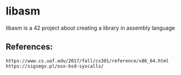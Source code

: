 # libasm

libasm is a 42 project about creating a library in assembly language

## References:
	https://www.cs.uaf.edu/2017/fall/cs301/reference/x86_64.html
	https://sigsegv.pl/osx-bsd-syscalls/
